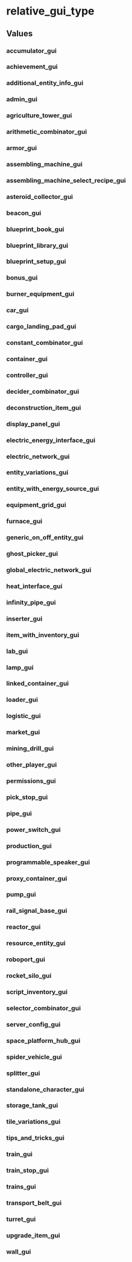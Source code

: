 # relative_gui_type

## Values

### accumulator_gui

### achievement_gui

### additional_entity_info_gui

### admin_gui

### agriculture_tower_gui

### arithmetic_combinator_gui

### armor_gui

### assembling_machine_gui

### assembling_machine_select_recipe_gui

### asteroid_collector_gui

### beacon_gui

### blueprint_book_gui

### blueprint_library_gui

### blueprint_setup_gui

### bonus_gui

### burner_equipment_gui

### car_gui

### cargo_landing_pad_gui

### constant_combinator_gui

### container_gui

### controller_gui

### decider_combinator_gui

### deconstruction_item_gui

### display_panel_gui

### electric_energy_interface_gui

### electric_network_gui

### entity_variations_gui

### entity_with_energy_source_gui

### equipment_grid_gui

### furnace_gui

### generic_on_off_entity_gui

### ghost_picker_gui

### global_electric_network_gui

### heat_interface_gui

### infinity_pipe_gui

### inserter_gui

### item_with_inventory_gui

### lab_gui

### lamp_gui

### linked_container_gui

### loader_gui

### logistic_gui

### market_gui

### mining_drill_gui

### other_player_gui

### permissions_gui

### pick_stop_gui

### pipe_gui

### power_switch_gui

### production_gui

### programmable_speaker_gui

### proxy_container_gui

### pump_gui

### rail_signal_base_gui

### reactor_gui

### resource_entity_gui

### roboport_gui

### rocket_silo_gui

### script_inventory_gui

### selector_combinator_gui

### server_config_gui

### space_platform_hub_gui

### spider_vehicle_gui

### splitter_gui

### standalone_character_gui

### storage_tank_gui

### tile_variations_gui

### tips_and_tricks_gui

### train_gui

### train_stop_gui

### trains_gui

### transport_belt_gui

### turret_gui

### upgrade_item_gui

### wall_gui

